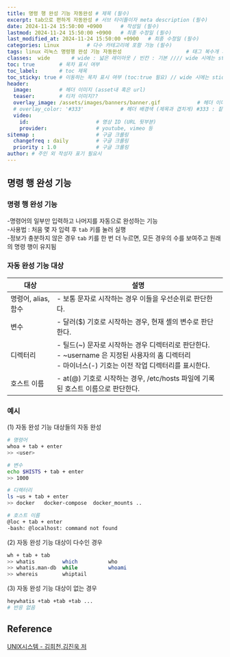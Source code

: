 ```yaml
---
title: 명령 행 완성 기능 자동완성 # 제목 (필수)
excerpt: tab으로 편하게 자동완성 # 서브 타이틀이자 meta description (필수)
date: 2024-11-24 15:50:00 +0900      # 작성일 (필수)
lastmod: 2024-11-24 15:50:00 +0900   # 최종 수정일 (필수)
last_modified_at: 2024-11-24 15:50:00 +0900   # 최종 수정일 (필수)
categories: Linux         # 다수 카테고리에 포함 가능 (필수)
tags: linux 리눅스 명령행 완성 기능 자동완성                     # 태그 복수개 가능 (필수)
classes:  wide       # wide : 넓은 레이아웃 / 빈칸 : 기본 //// wide 시에는 sticky toc 불가
toc: true        # 목차 표시 여부
toc_label:       # toc 제목
toc_sticky: true # 이동하는 목차 표시 여부 (toc:true 필요) // wide 시에는 sticky toc 불가
header: 
  image:         # 헤더 이미지 (asset내 혹은 url)
  teaser:        # 티저 이미지??
  overlay_image: /assets/images/banners/banner.gif            # 헤더 이미지 (제목과 겹치게)
  # overlay_color: '#333'            # 헤더 배경색 (제목과 겹치게) #333 : 짙은 회색 (필수)
  video:
    id:                      # 영상 ID (URL 뒷부분)
    provider:                # youtube, vimeo 등
sitemap :                    # 구글 크롤링
  changefreq : daily         # 구글 크롤링
  priority : 1.0             # 구글 크롤링
author: # 주인 외 작성자 표기 필요시
---
```

<!--postNo: 20241124_008-->


## 명령 행 완성 기능  

### 명령 행 완성 기능  

-명령어의 일부만 입력하고 나머지를 자동으로 완성하는 기능  
-사용법 : 처음 몇 자 입력 후 `tab` 키를 눌러 실행  
-정보가 충분하지 않은 경우 `tab` 키를 한 번 더 누르면, 모든 경우의 수를 보여주고 원래의 명령 행이 유지됨  

### 자동 완성 기능 대상  

|대상|설명|
|---|---|
|명령어, alias, 함수|- 보통 문자로 시작하는 경우 이들을 우선순위로 판단한다.|
|변수|- 달러($) 기호로 시작하는 경우, 현재 셸의 변수로 판단한다.|
|디렉터리|- 틸드(~) 문자로 시작하는 경우 디렉터리로 판단한다.<br>- ~username 은 지정된 사용자의 홈 디렉터리<br>- 마이너스(-) 기호는 이전 작업 디렉터리를 표시한다.|
|호스트 이름|- at(@) 기호로 시작하는 경우, /etc/hosts 파일에 기록된 호스트 이름으로 판단한다.|

### 예시  

(1) 자동 완성 기능 대상들의 자동 완성  

```bash
# 명령어
whoa + tab + enter
>> <user>

# 변수
echo $HISTS + tab + enter
>> 1000

# 디렉터리
ls ~us + tab + enter
>> docker   docker-compose  docker_mounts ..

# 호스트 이름
@loc + tab + enter
-bash: @localhost: command not found
```

(2) 자동 완성 기능 대상이 다수인 경우  

```bash
wh + tab + tab
>> whatis         which          who
>> whatis.man-db  while          whoami
>> whereis        whiptail 
```

(3) 자동 완성 기능 대상이 없는 경우  

```bash
heywhatis +tab +tab +tab ...
# 반응 없음
```


## Reference  

[UNIX시스템 - 김희천,김진욱 저 ](https://search.shopping.naver.com/book/catalog/41474371650)  
